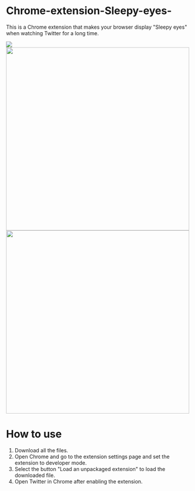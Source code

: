 # Chrome-extension-Sleepy-eyes-
This is a Chrome extension that makes your browser display "Sleepy eyes" when watching Twitter for a long time.

<img src="https://user-images.githubusercontent.com/42378981/97100682-6c8fa680-16d9-11eb-80bd-70629d25657a.jpeg">
<img src="https://user-images.githubusercontent.com/42378981/97100683-6ef20080-16d9-11eb-9c0f-247ff7dbb0ad.jpeg" width="500px"> <img src="https://user-images.githubusercontent.com/42378981/97100686-72858780-16d9-11eb-8719-eafedb3c0b28.jpeg" width="500px">

# How to use
1. Download all the files.
2. Open Chrome and go to the extension settings page and set the extension to developer mode.
3. Select the button "Load an unpackaged extension" to load the downloaded file.
4. Open Twitter in Chrome after enabling the extension.
